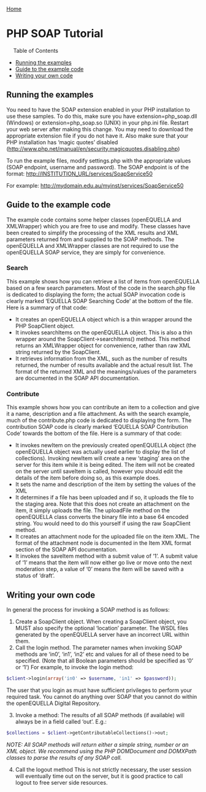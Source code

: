 [Home](https://equella.github.io/)

# PHP SOAP Tutorial

 
Table of Contents
* [Running the examples](#running-the-examples)
* [Guide to the example code](#guide-to-the-example-code)
* [Writing your own code](#writing-your-own-code)


## Running the examples

You need to have the SOAP extension enabled in your PHP installation to use these samples.  To do this, make sure you have extension=php_soap.dll (Windows) or extension=php_soap.so (UNIX) in your php.ini file.  Restart your web server after making this change.  You may need to download the appropriate extension file if you do not have it.  Also make sure that your PHP installation has ‘magic quotes’ disabled (<http://www.php.net/manual/en/security.magicquotes.disabling.php>)

To run the example files, modify settings.php with the appropriate values (SOAP endpoint, username and password).  The SOAP endpoint is of the format: <http://INSTITUTION_URL/services/SoapService50>

For example: <http://mydomain.edu.au/myinst/services/SoapService50>

## Guide to the example code
The example code contains some helper classes (openEQUELLA and XMLWrapper) which you are free to use and modify.  These classes have been created to simplify the processing of the XML results and XML parameters returned from and supplied to the SOAP methods.  The openEQUELLA and XMLWrapper classes are not required to use the openEQUELLA SOAP service, they are simply for convenience.

### Search
This example shows how you can retrieve a list of items from openEQUELLA based on a few search parameters.  Most of the code in the search.php file is dedicated to displaying the form; the actual SOAP invocation code is clearly marked ‘EQUELLA SOAP Searching Code’ at the bottom of the file.  Here is a summary of that code:
* It creates an openEQUELLA object which is a thin wrapper around the PHP SoapClient object.
* It invokes searchItems on the openEQUELLA object.  This is also a thin wrapper around the SoapClient->searchItems() method.  This method returns an XMLWrapper object for convenience, rather than raw XML string returned by the SoapClient.
* It retrieves information from the XML, such as the number of results returned, the number of results available and the actual result list.  The format of the returned XML and the meanings/values of the parameters are documented in the SOAP API documentation.

### Contribute
This example shows how you can contribute an item to a collection and give it a name, description and a file attachment.  As with the search example, much of the contribute.php code is dedicated to displaying the form.  The contribution SOAP code is clearly marked ‘EQUELLA SOAP Contribution Code’ towards the bottom of the file.  Here is a summary of that code:
* It invokes newItem on the previously created openEQUELLA object (the openEQUELLA object was actually used earlier to display the list of collections).  Invoking newItem will create a new ‘staging’ area on the server for this item while it is being edited.  The item will not be created on the server until saveItem is called, however you should edit the details of the item before doing so, as this example does.
* It sets the name and description of the item by setting the values of the XML
* It determines if a file has been uploaded and if so, it uploads the file to the staging area.  Note that this does not create an attachment on the item, it simply uploads the file.  The uploadFile method on the openEQUELLA class converts the binary file into a base 64 encoded string.  You would need to do this yourself if using the raw SoapClient method.
* It creates an attachment node for the uploaded file on the item XML.  The format of the attachment node is documented in the Item XML format section of the SOAP API documentation.
* It invokes the saveItem method with a submit value of ‘1’.  A submit value of ‘1’ means that the item will now either go live or move onto the next moderation step, a value of ‘0’ means the item will be saved with a status of ‘draft’.

## Writing your own code
In general the process for invoking a SOAP method is as follows:
1.  Create a SoapClient object.
When creating a SoapClient object, you MUST also specify the optional ‘location’ parameter.  The WSDL files generated by the openEQUELLA server have an incorrect URL within them.
2.  Call the login method.
The parameter names when invoking SOAP methods are ‘in0’, ‘in1’, ‘in2’ etc and values for all of these need to be specified.  (Note that all Boolean parameters should be specified as ‘0’ or ‘1’)  For example, to invoke the login method:
```php
$client->login(array('in0' => $username, 'in1' => $password));
```
The user that you login as must have sufficient privileges to perform your required task.  You cannot do anything over SOAP that you cannot do within the openEQUELLA Digital Repository.

3.  Invoke a method:
The results of all SOAP methods (if available) will always be in a field called ‘out’.
E.g.:
```php
$collections = $client->getContributableCollections()->out;
```
*NOTE: All SOAP methods will return either a simple string, number or an XML object.  We recommend using the PHP DOMDocument and DOMXPath classes to parse the results of any SOAP call.*

4.  Call the logout method
This is not strictly necessary, the user session will eventually time out on the server, but it is good practice to call logout to free server side resources.
